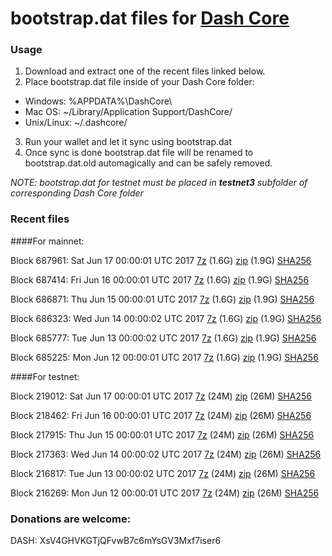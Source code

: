 # bootstrap.dat files for [Dash Core](https://www.dash.org)

### Usage

1. Download and extract one of the recent files linked below.
2. Place bootstrap.dat file inside of your Dash Core folder:
 - Windows: %APPDATA%\DashCore\
 - Mac OS: ~/Library/Application Support/DashCore/
 - Unix/Linux: ~/.dashcore/
3. Run your wallet and let it sync using bootstrap.dat
4. Once sync is done bootstrap.dat file will be renamed to bootstrap.dat.old automagically and can be safely removed.

_NOTE: bootstrap.dat for testnet must be placed in **testnet3** subfolder of corresponding Dash Core folder_

### Recent files

####For mainnet:

Block 687961: Sat Jun 17 00:00:01 UTC 2017 [7z](https://transfer.sh/1ZBrB/bootstrap.dat.20170617.7z) (1.6G) [zip](https://transfer.sh/16lsxP/bootstrap.dat.20170617.zip) (1.9G) [SHA256](https://transfer.sh/4vwrT/sha256.txt)

Block 687414: Fri Jun 16 00:00:01 UTC 2017 [7z](https://transfer.sh/wFhpi/bootstrap.dat.20170616.7z) (1.6G) [zip](https://transfer.sh/urATg/bootstrap.dat.20170616.zip) (1.9G) [SHA256](https://transfer.sh/vvprc/sha256.txt)

Block 686871: Thu Jun 15 00:00:01 UTC 2017 [7z](https://transfer.sh/XNdlP/bootstrap.dat.20170615.7z) (1.6G) [zip](https://transfer.sh/5X3kF/bootstrap.dat.20170615.zip) (1.9G) [SHA256](https://transfer.sh/tNcZI/sha256.txt)

Block 686323: Wed Jun 14 00:00:02 UTC 2017 [7z](https://transfer.sh/WR7cK/bootstrap.dat.20170614.7z) (1.6G) [zip](https://transfer.sh/yUrGD/bootstrap.dat.20170614.zip) (1.9G) [SHA256](https://transfer.sh/2W73x/sha256.txt)

Block 685777: Tue Jun 13 00:00:02 UTC 2017 [7z](https://transfer.sh/15HkUT/bootstrap.dat.20170613.7z) (1.6G) [zip](https://transfer.sh/NTzzP/bootstrap.dat.20170613.zip) (1.9G) [SHA256](https://transfer.sh/4AH5R/sha256.txt)

Block 685225: Mon Jun 12 00:00:01 UTC 2017 [7z](https://transfer.sh/kDiKR/bootstrap.dat.20170612.7z) (1.6G) [zip](https://transfer.sh/SsvIn/bootstrap.dat.20170612.zip) (1.9G) [SHA256](https://transfer.sh/7R2kD/sha256.txt)

####For testnet:

Block 219012: Sat Jun 17 00:00:01 UTC 2017 [7z](https://transfer.sh/RhsFm/bootstrap.dat.20170617.7z) (24M) [zip](https://transfer.sh/163T6L/bootstrap.dat.20170617.zip) (26M) [SHA256](https://transfer.sh/xYYhX/sha256.txt)

Block 218462: Fri Jun 16 00:00:01 UTC 2017 [7z](https://transfer.sh/rlNGr/bootstrap.dat.20170616.7z) (24M) [zip](https://transfer.sh/XEPhv/bootstrap.dat.20170616.zip) (26M) [SHA256](https://transfer.sh/Zweat/sha256.txt)

Block 217915: Thu Jun 15 00:00:01 UTC 2017 [7z](https://transfer.sh/132A6g/bootstrap.dat.20170615.7z) (24M) [zip](https://transfer.sh/6H3sX/bootstrap.dat.20170615.zip) (26M) [SHA256](https://transfer.sh/79rRG/sha256.txt)

Block 217363: Wed Jun 14 00:00:02 UTC 2017 [7z](https://transfer.sh/VHx8A/bootstrap.dat.20170614.7z) (24M) [zip](https://transfer.sh/atCmR/bootstrap.dat.20170614.zip) (26M) [SHA256](https://transfer.sh/uyT5R/sha256.txt)

Block 216817: Tue Jun 13 00:00:02 UTC 2017 [7z](https://transfer.sh/haPc2/bootstrap.dat.20170613.7z) (24M) [zip](https://transfer.sh/bKzqv/bootstrap.dat.20170613.zip) (26M) [SHA256](https://transfer.sh/M5R1c/sha256.txt)

Block 216269: Mon Jun 12 00:00:01 UTC 2017 [7z](https://transfer.sh/9cnPf/bootstrap.dat.20170612.7z) (24M) [zip](https://transfer.sh/ahn4C/bootstrap.dat.20170612.zip) (26M) [SHA256](https://transfer.sh/Wwylp/sha256.txt)

### Donations are welcome:

DASH: XsV4GHVKGTjQFvwB7c6mYsGV3Mxf7iser6
